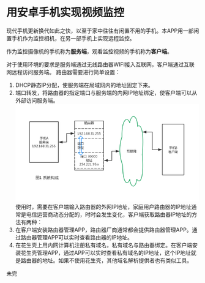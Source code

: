 # **用安卓手机实现视频监控**
现代手机更新换代如此之快，以至于家中往往有闲置不用的手机。本APP用一部闲置手机作为监控相机，在另一部手机上实现远程监控。

作为监控摄像机的手机称为**服务端**，观看监控视频的手机称为**客户端**。

对于使用环境的要求是服务端通过无线路由器WIFI接入互联网，客户端通过互联网远程访问服务端。
路由器需要进行简单设置：
1. DHCP静态IP分配，使服务端在局域网内的地址固定下来。
2. 端口转发，将路由器的指定端口与服务端的内网IP地址绑定，使客户端可以从外部访问服务端。
![图1 系统构成](https://github.com/wxson7282/HomeMonitor/blob/master/images/HomeMonitor_1.png)
使用时，需要在客户端输入路由器的外网IP地址，家庭用户路由器的IP地址通常是电信运营商动态分配的，时时会发生变化，客户端获取路由器IP地址的方法有两种：
1. 在客户端安装路由器管理APP，路由器厂商通常都会提供路由器管理APP。通过路由器管理APP可以实时查看路由器的IP地址。
2. 在花生壳上用内网计算机注册私有域名，私有域名与路由器绑定。在客户端安装花生壳管理APP，通过APP可以实时查看私有域名的IP地址，这个IP地址就是路由器的地址。如果不使用花生壳，其他域名解析提供者也有类似工具。




未完
